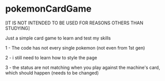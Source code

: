 # pokemonCardGame

[IT IS NOT INTENDED TO BE USED FOR REASONS OTHERS THAN STUDYING]

Just a simple card game to learn and test my skills

1 - The code has not every single pokemon (not even from 1st gen)

2 - i still need to learn how to style the page

3 - the status are not matching when you play against the machine's card, which should happen (needs to be changed)
